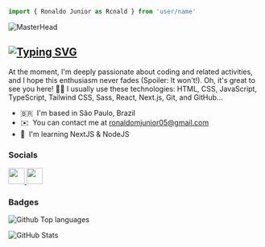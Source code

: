 ```js 
import { Ronaldo Junior as Rcnald } from 'user/name'
```

![MasterHead](https://cdnb.artstation.com/p/assets/images/images/029/320/295/original/bogdan-mb0sco-coffeeanim.gif?1601147277)

[![Typing SVG](https://readme-typing-svg.herokuapp.com?font=Fira+Code&pause=1000&color=F7F7F7&random=false&width=435&lines=%F0%9F%92%9C+Hi%2C+I'm+%7BRcnald%7D!;I'm+a+NextJS+Developer+%F0%9F%94%A5;%F0%9F%8F%96%EF%B8%8F+feel+free+to+explorer+my+profile)](https://git.io/typing-svg)
----------------------


At the moment, I'm deeply passionate about coding and related activities, and I hope this enthusiasm never fades (Spoiler: It won't!). Oh, it's great to see you here! 👋😁 I usually use these technologies: HTML, CSS, JavaScript, TypeScript, Tailwind CSS, Sass, React, Next.js, Git, and GitHub...

* 🇧🇷  I'm based in São Paulo, Brazil
* ✉️  You can contact me at [ronaldomjunior05@gmail.com](mailto:ronaldomjunior05@gmail.com)
* 🧠  I'm learning NextJS & NodeJS

### Socials

<p align="left"> <a href="https://www.github.com/rcnald" target="_blank" rel="noreferrer"> <picture> <source media="(prefers-color-scheme: dark)" srcset="https://raw.githubusercontent.com/danielcranney/readme-generator/main/public/icons/socials/github-dark.svg" /> <source media="(prefers-color-scheme: light)" srcset="https://raw.githubusercontent.com/danielcranney/readme-generator/main/public/icons/socials/github.svg" /> <img src="https://raw.githubusercontent.com/danielcranney/readme-generator/main/public/icons/socials/github.svg" width="32" height="32" /> </picture> </a> <a href="https://www.linkedin.com/in/ronaldo-mota-junior" target="_blank" rel="noreferrer"> <picture> <source media="(prefers-color-scheme: dark)" srcset="https://raw.githubusercontent.com/danielcranney/readme-generator/main/public/icons/socials/linkedin-dark.svg" /> <source media="(prefers-color-scheme: light)" srcset="https://raw.githubusercontent.com/danielcranney/readme-generator/main/public/icons/socials/linkedin.svg" /> <img src="https://raw.githubusercontent.com/danielcranney/readme-generator/main/public/icons/socials/linkedin.svg" width="32" height="32" /> </picture> </a></p>


### Badges

![Github Top languages](https://github-readme-stats.vercel.app/api/top-langs?username=rcnald&show_icons=true&locale=en&layout=compact&theme=dark)

![GitHub Stats](https://github-readme-stats.vercel.app/api?username=rcnald&show_icons=true&theme=dark)
